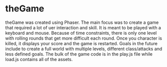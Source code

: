 # theGame

theGame was created using Phaser. The main focus was to create a game that required a lot of uer interaction and skill. It is meant to be played with a keyboard and mouse. Because of time constraints, there is only one level with rolling rounds that get more difficult each round. Once you character is killed, it displays your score and the game is restarted. Goals in the future include to create a full world with multiple levels, different class/attacks and less defined goals. The bulk of the game code is in the play.js file while load.js contains all of the assets.
